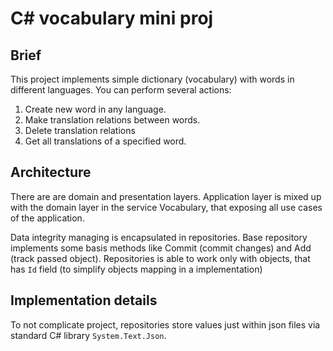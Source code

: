 # C# vocabulary mini proj

Brief
-----

This project implements simple dictionary (vocabulary)
with words in different languages. You can perform
several actions:

1. Create new word in any language.
2. Make translation relations between words.
3. Delete translation relations
4. Get all translations of a specified word.

Architecture
------------

There are are domain and presentation layers. Application
layer is mixed up with the domain layer in the service
Vocabulary, that exposing all use cases of the application.

Data integrity managing is encapsulated in repositories.
Base repository implements some basis methods like Commit
(commit changes) and Add (track passed object). Repositories
is able to work only with objects, that has `Id` field (to 
simplify objects mapping in a implementation)

Implementation details
----------------------

To not complicate project, repositories store values just 
within json files via standard C# library `System.Text.Json`.